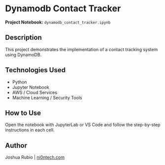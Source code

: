 # Dynamodb Contact Tracker

**Project Notebook:** `dynamodb_contact_tracker.ipynb`

## Description
This project demonstrates the implementation of a contact tracking system using DynamoDB.

## Technologies Used
- Python
- Jupyter Notebook
- AWS / Cloud Services
- Machine Learning / Security Tools

## How to Use
Open the notebook with JupyterLab or VS Code and follow the step-by-step instructions in each cell.

## Author
Joshua Rubio | [ni0ntech.com](https://www.ni0ntech.com)

